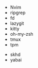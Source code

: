 * Nvim
* ripgrep
* fd
* lazygit
* kitty
* oh-my-zsh
* tmux
* tpm

<!-- macos specific  -->
* skhd
* yabai
